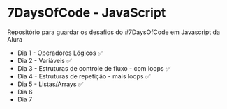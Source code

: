 # 7DaysOfCode - JavaScript
Repositório para guardar os desafios do #7DaysOfCode em Javascript da Alura

* Dia 1 - Operadores Lógicos ✅
* Dia 2 - Variáveis ✅
* Dia 3 - Estruturas de controle de fluxo - com loops ✅
* Dia 4 - Estruturas de repetição - mais loops ✅
* Dia 5 - Listas/Arrays ✅
* Dia 6
* Dia 7
